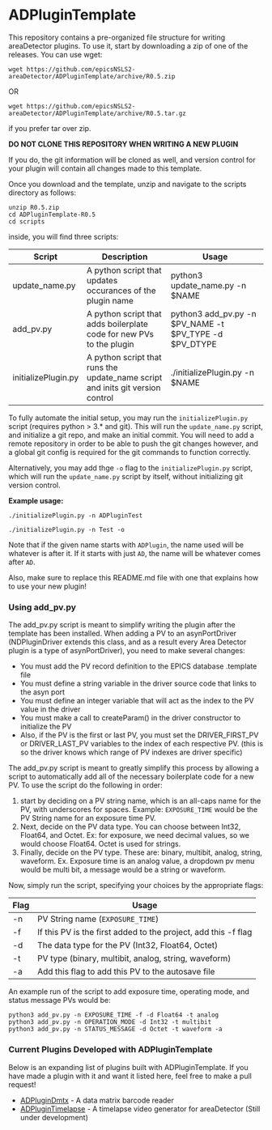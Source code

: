 # ADPluginTemplate

This repository contains a pre-organized file structure for writing areaDetector plugins.
To use it, start by downloading a zip of one of the releases. You can use wget:
```
wget https://github.com/epicsNSLS2-areaDetector/ADPluginTemplate/archive/R0.5.zip
```
OR
```
wget https://github.com/epicsNSLS2-areaDetector/ADPluginTemplate/archive/R0.5.tar.gz
```
if you prefer tar over zip.

**DO NOT CLONE THIS REPOSITORY WHEN WRITING A NEW PLUGIN**

If you do, the git information will be cloned as well, and version control for your plugin will
contain all changes made to this template.

Once you download and the template, unzip and navigate to the scripts directory as follows:
```
unzip R0.5.zip
cd ADPluginTemplate-R0.5
cd scripts
```
inside, you will find three scripts:

Script | Description | Usage
--------|------------------------|--------------
update_name.py | A python script that updates occurances of the plugin name | python3 update_name.py -n $NAME
add_pv.py | A python script that adds boilerplate code for new PVs to the plugin | python3 add_pv.py -n $PV_NAME -t $PV_TYPE -d $PV_DTYPE
initializePlugin.py | A python script that runs the update_name script and inits git version control | ./initializePlugin.py -n $NAME

To fully automate the initial setup, you may run the `initializePlugin.py` script (requires python > 3.* and git). This will run the `update_name.py` script, and initialize a git repo, and make an initial commit. You will need to add a remote repository in order to be able to push the git changes however, and a global git config is required for the git commands to function correctly.

Alternatively, you may add thge `-o` flag to the `initializePlugin.py` script, which will run the `update_name.py` script by itself, without initializing git version control.

**Example usage:**

```
./initializePlugin.py -n ADPluginTest
```
```
./initializePlugin.py -n Test -o
```
Note that if the given name starts with `ADPlugin`, the name used will be whatever is after it. If it starts with just `AD`, the name will be whatever comes after `AD`.

Also, make sure to replace this README.md file with one that explains how to use your new plugin!

### Using add_pv.py

The add_pv.py script is meant to simplify writing the plugin after the template has been installed. When adding a PV to an asynPortDriver (NDPluginDriver extends this class, and as a result every Area Detector plugin is a type of asynPortDriver), you need to make several changes:

* You must add the PV record definition to the EPICS database .template file
* You must define a string variable in the driver source code that links to the asyn port
* You must define an integer variable that will act as the index to the PV value in the driver
* You must make a call to createParam() in the driver constructor to initialize the PV
* Also, if the PV is the first or last PV, you must set the DRIVER_FIRST_PV or DRIVER_LAST_PV variables to the index of each respective PV. (this is so the driver knows which range of PV indexes are driver specific)

The add_pv.py script is meant to greatly simplify this process by allowing a script to automatically add all of the necessary boilerplate code for a new PV. To use the script do the following in order:
1) start by deciding on a PV string name, which is an all-caps name for the PV, with underscores for spaces. Example: `EXPOSURE_TIME` would be the PV String name for an exposure time PV.
2) Next, decide on the PV data type. You can choose between Int32, Float64, and Octet. Ex: for exposure, we need decimal values, so we would choose Float64. Octet is used for strings.
3) Finally, decide on the PV type. These are: binary, multibit, analog, string, waveform. Ex. Exposure time is an analog value, a dropdown pv menu would be multi bit, a message would be a string or waveform.

Now, simply run the script, specifying your choices by the appropriate flags:

Flag   | Usage
-------|--------
-n     | PV String name (`EXPOSURE_TIME`)
-f      | If this PV is the first added to the project, add this -f flag
-d      | The data type for the PV (Int32, Float64, Octet)
-t      | PV type (binary, multibit, analog, string, waveform)
-a      | Add this flag to add this PV to the autosave file

An example run of the script to add exposure time, operating mode, and status message PVs would be:
```
python3 add_pv.py -n EXPOSURE_TIME -f -d Float64 -t analog
python3 add_pv.py -n OPERATION_MODE -d Int32 -t multibit
python3 add_pv.py -n STATUS_MESSAGE -d Octet -t waveform -a
```

### Current Plugins Developed with ADPluginTemplate

Below is an expanding list of plugins built with ADPluginTemplate. If you have made a plugin with it and want it listed here, feel free to make a pull request!

* [ADPluginDmtx](https://github.com/epicsNSLS2-areaDetector/ADPluginDmtx) - A data matrix barcode reader
* [ADPluginTimelapse](https://github.com/epicsNSLS2-areaDetector/ADPluginTimelapse) - A timelapse video generator for areaDetector (Still under development)
